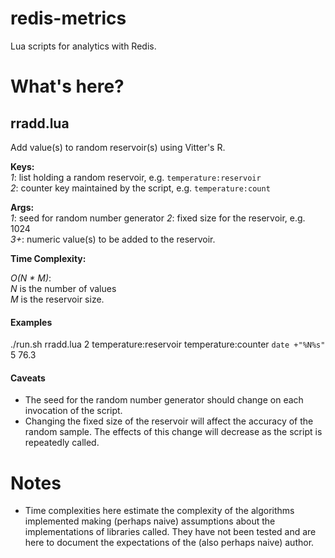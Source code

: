 redis-metrics
=============

Lua scripts for analytics with Redis.


What's here?
============

## rradd.lua

Add value(s) to random reservoir(s) using Vitter's R.

**Keys:**  
 *1*: list holding a random reservoir, e.g. `temperature:reservoir`  
 *2*: counter key maintained by the script, e.g. `temperature:count`  
 
**Args:**  
 *1*: seed for random number generator
 *2*: fixed size for the reservoir, e.g. 1024  
 *3+*: numeric value(s) to be added to the reservoir.  

**Time Complexity:**  

*O(N * M)*:  
  *N* is the number of values  
  *M* is the reservoir size.

#### Examples

./run.sh rradd.lua 2 temperature:reservoir temperature:counter `date +"%N%s"` 5 76.3

#### Caveats

* The seed for the random number generator should change on each invocation of
  the script.
* Changing the fixed size of the reservoir will affect the accuracy of the
  random sample. The effects of this change will decrease as the script is
  repeatedly called.


Notes
=====

* Time complexities here estimate the complexity of the algorithms implemented
  making (perhaps naive) assumptions about the implementations of libraries
  called. They have not been tested and are here to document the expectations
  of the (also perhaps naive) author.
